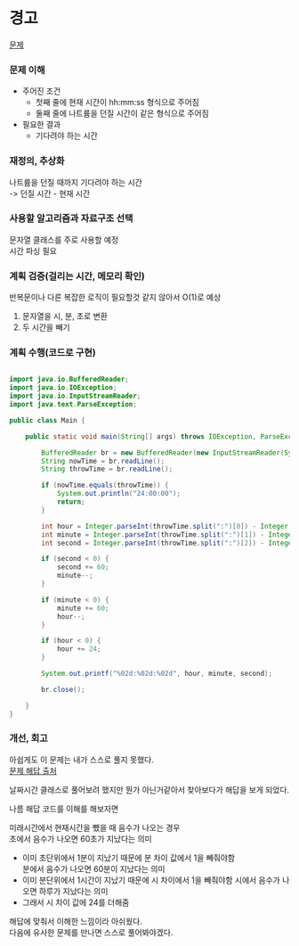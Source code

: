 # 경고
[문제](https://www.acmicpc.net/problem/3029)

### 문제 이해
- 주어진 조건 
  - 첫째 줄에 현재 시간이 hh:mm:ss 형식으로 주어짐
  - 둘째 줄에 나트륨을 던질 시간이 같은 형식으로 주어짐
- 필요한 결과
  - 기다려야 하는 시간

### 재정의, 추상화
나트륨을 던질 때까지 기다려야 하는 시간  
-> 던질 시간 - 현재 시간

### 사용할 알고리즘과 자료구조 선택
문자열 클래스를 주로 사용할 예정  
시간 파싱 필요

### 계획 검증(걸리는 시간, 메모리 확인)
반복문이나 다른 복잡한 로직이 필요할것 같지 않아서 O(1)로 예상

1. 문자열을 시, 분, 초로 변환
2. 두 시간을 빼기

### 계획 수행(코드로 구현)
```java

import java.io.BufferedReader;
import java.io.IOException;
import java.io.InputStreamReader;
import java.text.ParseException;

public class Main {

    public static void main(String[] args) throws IOException, ParseException {

        BufferedReader br = new BufferedReader(new InputStreamReader(System.in));
        String nowTime = br.readLine();
        String throwTime = br.readLine();

        if (nowTime.equals(throwTime)) {
            System.out.println("24:00:00");
            return;
        }

        int hour = Integer.parseInt(throwTime.split(":")[0]) - Integer.parseInt(nowTime.split(":")[0]);
        int minute = Integer.parseInt(throwTime.split(":")[1]) - Integer.parseInt(nowTime.split(":")[1]);
        int second = Integer.parseInt(throwTime.split(":")[2]) - Integer.parseInt(nowTime.split(":")[2]);

        if (second < 0) {
            second += 60;
            minute--;
        }

        if (minute < 0) {
            minute += 60;
            hour--;
        }

        if (hour < 0) {
            hour += 24;
        }

        System.out.printf("%02d:%02d:%02d", hour, minute, second);

        br.close();

    }
}

```

### 개선, 회고
아쉽게도 이 문제는 내가 스스로 풀지 못했다.  
[문제 해답 출처](https://coder-in-war.tistory.com/entry/BOJ-JAVA3029-%EA%B2%BD%EA%B3%A0)  

날짜시간 클래스로 풀어보려 했지만 뭔가 아닌거같아서 찾아보다가 해답을 보게 되었다.  

나름 해답 코드를 이해를 해보자면  

미래시간에서 현재시간을 뺐을 때 음수가 나오는 경우  
초에서 음수가 나오면 60초가 지났다는 의미
  - 이미 초단위에서 1분이 지났기 때문에 분 차이 값에서 1을 빼줘야함   
분에서 음수가 나오면 60분이 지났다는 의미
  - 이미 분단위에서 1시간이 지났기 때문에 시 차이에서 1을 빼줘야함
시에서 음수가 나오면 하루가 지났다는 의미  
  - 그래서 시 차이 값에 24를 더해줌  

해답에 맞춰서 이해한 느낌이라 아쉬웠다.  
다음에 유사한 문제를 만나면 스스로 풀어봐야겠다.